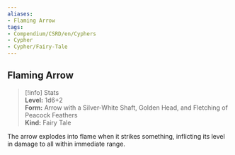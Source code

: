 ```yaml
---
aliases:
- Flaming Arrow
tags:
- Compendium/CSRD/en/Cyphers
- Cypher
- Cypher/Fairy-Tale
---
```


  
## Flaming Arrow  
>[!info] Stats  
> **Level:** 1d6+2  
> **Form:** Arrow with a Silver-White Shaft, Golden Head, and Fletching of Peacock Feathers  
> **Kind:** Fairy Tale
  
The arrow explodes into flame when it strikes something, inflicting its level in damage to all within immediate range.